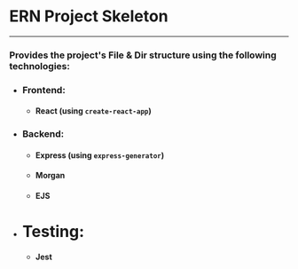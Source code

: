 # ERN Project Skeleton
---
### Provides the project's File & Dir structure using the following technologies:
* ### Frontend:
  * #### React (using `create-react-app`)
* ### Backend:
  * #### Express (using `express-generator`)
  * #### Morgan
  * #### EJS
* # Testing:
  * #### Jest
